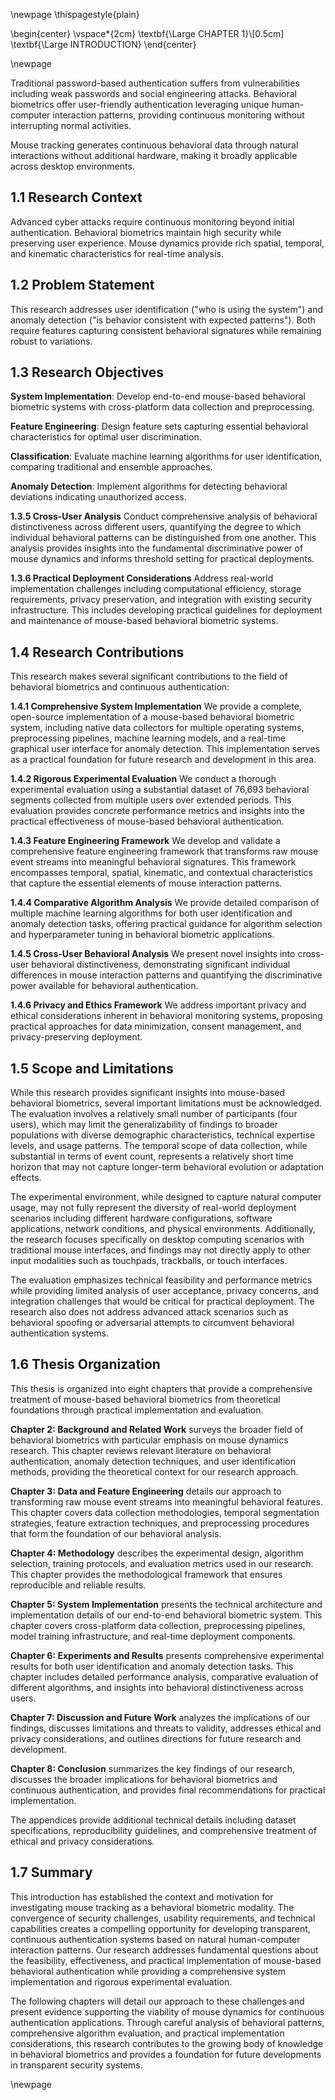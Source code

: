 \newpage
\thispagestyle{plain}

\begin{center}
\vspace*{2cm}
\textbf{\Large CHAPTER 1}\\[0.5cm]
\textbf{\Large INTRODUCTION}
\end{center}

\newpage

Traditional password-based authentication suffers from vulnerabilities including weak passwords and social engineering attacks. Behavioral biometrics offer user-friendly authentication leveraging unique human-computer interaction patterns, providing continuous monitoring without interrupting normal activities.

Mouse tracking generates continuous behavioral data through natural interactions without additional hardware, making it broadly applicable across desktop environments.

## 1.1 Research Context

Advanced cyber attacks require continuous monitoring beyond initial authentication. Behavioral biometrics maintain high security while preserving user experience. Mouse dynamics provide rich spatial, temporal, and kinematic characteristics for real-time analysis.

## 1.2 Problem Statement

This research addresses user identification ("who is using the system") and anomaly detection ("is behavior consistent with expected patterns"). Both require features capturing consistent behavioral signatures while remaining robust to variations.

## 1.3 Research Objectives

**System Implementation**: Develop end-to-end mouse-based behavioral biometric systems with cross-platform data collection and preprocessing.

**Feature Engineering**: Design feature sets capturing essential behavioral characteristics for optimal user discrimination.

**Classification**: Evaluate machine learning algorithms for user identification, comparing traditional and ensemble approaches.

**Anomaly Detection**: Implement algorithms for detecting behavioral deviations indicating unauthorized access.

**1.3.5 Cross-User Analysis**
Conduct comprehensive analysis of behavioral distinctiveness across different users, quantifying the degree to which individual behavioral patterns can be distinguished from one another. This analysis provides insights into the fundamental discriminative power of mouse dynamics and informs threshold setting for practical deployments.

**1.3.6 Practical Deployment Considerations**
Address real-world implementation challenges including computational efficiency, storage requirements, privacy preservation, and integration with existing security infrastructure. This includes developing practical guidelines for deployment and maintenance of mouse-based behavioral biometric systems.

## 1.4 Research Contributions

This research makes several significant contributions to the field of behavioral biometrics and continuous authentication:

**1.4.1 Comprehensive System Implementation**
We provide a complete, open-source implementation of a mouse-based behavioral biometric system, including native data collectors for multiple operating systems, preprocessing pipelines, machine learning models, and a real-time graphical user interface for anomaly detection. This implementation serves as a practical foundation for future research and development in this area.

**1.4.2 Rigorous Experimental Evaluation**
We conduct a thorough experimental evaluation using a substantial dataset of 76,693 behavioral segments collected from multiple users over extended periods. This evaluation provides concrete performance metrics and insights into the practical effectiveness of mouse-based behavioral authentication.

**1.4.3 Feature Engineering Framework**
We develop and validate a comprehensive feature engineering framework that transforms raw mouse event streams into meaningful behavioral signatures. This framework encompasses temporal, spatial, kinematic, and contextual characteristics that capture the essential elements of mouse interaction patterns.

**1.4.4 Comparative Algorithm Analysis**
We provide detailed comparison of multiple machine learning algorithms for both user identification and anomaly detection tasks, offering practical guidance for algorithm selection and hyperparameter tuning in behavioral biometric applications.

**1.4.5 Cross-User Behavioral Analysis**
We present novel insights into cross-user behavioral distinctiveness, demonstrating significant individual differences in mouse interaction patterns and quantifying the discriminative power available for behavioral authentication.

**1.4.6 Privacy and Ethics Framework**
We address important privacy and ethical considerations inherent in behavioral monitoring systems, proposing practical approaches for data minimization, consent management, and privacy-preserving deployment.

## 1.5 Scope and Limitations

While this research provides significant insights into mouse-based behavioral biometrics, several important limitations must be acknowledged. The evaluation involves a relatively small number of participants (four users), which may limit the generalizability of findings to broader populations with diverse demographic characteristics, technical expertise levels, and usage patterns. The temporal scope of data collection, while substantial in terms of event count, represents a relatively short time horizon that may not capture longer-term behavioral evolution or adaptation effects.

The experimental environment, while designed to capture natural computer usage, may not fully represent the diversity of real-world deployment scenarios including different hardware configurations, software applications, network conditions, and physical environments. Additionally, the research focuses specifically on desktop computing scenarios with traditional mouse interfaces, and findings may not directly apply to other input modalities such as touchpads, trackballs, or touch interfaces.

The evaluation emphasizes technical feasibility and performance metrics while providing limited analysis of user acceptance, privacy concerns, and integration challenges that would be critical for practical deployment. The research also does not address advanced attack scenarios such as behavioral spoofing or adversarial attempts to circumvent behavioral authentication systems.

## 1.6 Thesis Organization

This thesis is organized into eight chapters that provide a comprehensive treatment of mouse-based behavioral biometrics from theoretical foundations through practical implementation and evaluation.

**Chapter 2: Background and Related Work** surveys the broader field of behavioral biometrics with particular emphasis on mouse dynamics research. This chapter reviews relevant literature on behavioral authentication, anomaly detection techniques, and user identification methods, providing the theoretical context for our research approach.

**Chapter 3: Data and Feature Engineering** details our approach to transforming raw mouse event streams into meaningful behavioral features. This chapter covers data collection methodologies, temporal segmentation strategies, feature extraction techniques, and preprocessing procedures that form the foundation of our behavioral analysis.

**Chapter 4: Methodology** describes the experimental design, algorithm selection, training protocols, and evaluation metrics used in our research. This chapter provides the methodological framework that ensures reproducible and reliable results.

**Chapter 5: System Implementation** presents the technical architecture and implementation details of our end-to-end behavioral biometric system. This chapter covers cross-platform data collection, preprocessing pipelines, model training infrastructure, and real-time deployment components.

**Chapter 6: Experiments and Results** presents comprehensive experimental results for both user identification and anomaly detection tasks. This chapter includes detailed performance analysis, comparative evaluation of different algorithms, and insights into behavioral distinctiveness across users.

**Chapter 7: Discussion and Future Work** analyzes the implications of our findings, discusses limitations and threats to validity, addresses ethical and privacy considerations, and outlines directions for future research and development.

**Chapter 8: Conclusion** summarizes the key findings of our research, discusses the broader implications for behavioral biometrics and continuous authentication, and provides final recommendations for practical implementation.

The appendices provide additional technical details including dataset specifications, reproducibility guidelines, and comprehensive treatment of ethical and privacy considerations.

## 1.7 Summary

This introduction has established the context and motivation for investigating mouse tracking as a behavioral biometric modality. The convergence of security challenges, usability requirements, and technical capabilities creates a compelling opportunity for developing transparent, continuous authentication systems based on natural human-computer interaction patterns. Our research addresses fundamental questions about the feasibility, effectiveness, and practical implementation of mouse-based behavioral authentication while providing a comprehensive system implementation and rigorous experimental evaluation.

The following chapters will detail our approach to these challenges and present evidence supporting the viability of mouse dynamics for continuous authentication applications. Through careful analysis of behavioral patterns, comprehensive algorithm evaluation, and practical implementation considerations, this research contributes to the growing body of knowledge in behavioral biometrics and provides a foundation for future developments in transparent security systems.

\newpage
